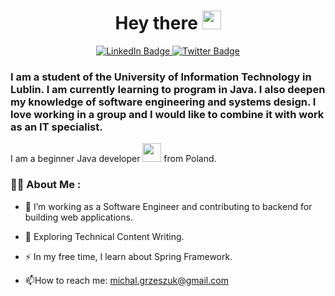 <div id="header" align="center">

<h1>
  Hey there
  <img src="https://media.giphy.com/media/hvRJCLFzcasrR4ia7z/giphy.gif" width="30px" height="30px"/>
</h1>

<div id="badges">
  <a href="your-linkedin-URL">
    <img src="https://img.shields.io/badge/LinkedIn-blue?style=for-the-badge&logo=linkedin&logoColor=white" alt="LinkedIn Badge"/>
  </a>
  <a href="your-twitter-URL">
    <img src="https://img.shields.io/badge/Twitter-blue?style=for-the-badge&logo=twitter&logoColor=white" alt="Twitter Badge"/>
  </a>
</div>

  
</div>

### I am a student of the University of Information Technology in Lublin. I am currently learning to program in Java. I also deepen my knowledge of software engineering and systems design. I love working in a group and I would like to combine it with work as an IT specialist.


I am a beginner Java developer <img src="https://media.giphy.com/media/WUlplcMpOCEmTGBtBW/giphy.gif" width="30"> from Poland.

### :woman_technologist: About Me :
  
- :telescope: I’m working as a Software Engineer and contributing to backend for building web applications.

- :seedling: Exploring Technical Content Writing.

- :zap: In my free time, I learn about Spring Framework.

- :mailbox:How to reach me: michal.grzeszuk@gmail.com

